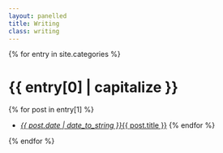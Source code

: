 ```yaml
---
layout: panelled
title: Writing
class: writing
---
```


{% for entry in site.categories %}
# {{ entry[0] | capitalize }}

{% for post in entry[1] %}
* [*{{ post.date | date_to_string }}*{{ post.title }}]({{post.url}})
{% endfor %}

{% endfor %}
